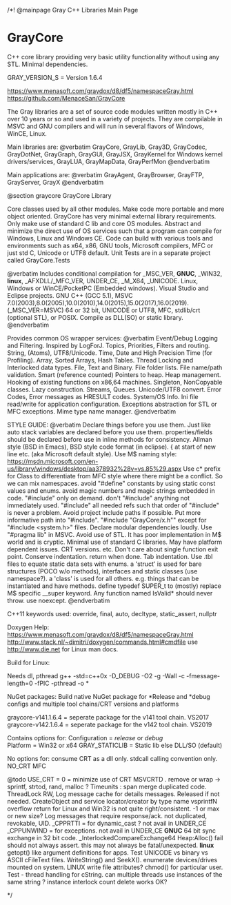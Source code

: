 /*! @mainpage Gray C++ Libraries Main Page
# GrayCore
C++ core library providing very basic utility functionality without using any STL. Minimal dependencies.

GRAY_VERSION_S = Version 1.6.4

https://www.menasoft.com/graydox/d8/df5/namespaceGray.html
https://github.com/MenaceSan/GrayCore

The Gray libraries are a set of source code modules written mostly in C++ over 10 years or so and used in a variety of projects.
They are compilable in MSVC and GNU compilers and will run in several flavors of Windows, WinCE, Linux.

Main libraries are:
@verbatim
GrayCore,
GrayLib,
Gray3D,
GrayCodec,
GrayDotNet,
GrayGraph,
GrayGUI,
GrayJSX,
GrayKernel for Windows kernel drivers/services,
GrayLUA,
GrayMapData,
GrayPerfMon
@endverbatim

Main applications are:
@verbatim
GrayAgent,
GrayBrowser,
GrayFTP,
GrayServer,
GrayX
@endverbatim

@section graycore GrayCore Library

Core classes used by all other modules. Make code more portable and more object oriented.
GrayCore has very minimal external library requirements. Only make use of standard C lib and core OS modules.
Abstract and minimize the direct use of OS services such that a program can compile for Windows, Linux and Windows CE. 
Code can build with various tools and environments such as x64, x86, GNU tools, Microsoft compilers, MFC or just std C, Unicode or UTF8 default.
Unit Tests are in a separate project called GrayCore.Tests 

@verbatim
Includes conditional compilation for _MSC_VER, __GNUC__, _WIN32, __linux__, _AFXDLL/_MFC_VER, UNDER_CE, _M_X64, _UNICODE.
Linux, Windows or WinCE/PocketPC (Embedded windows).
Visual Studio and Eclipse projects.
GNU C++ (GCC 5.1), MSVC 7.0(2003),8.0(2005),10.0(2010),14.0(2015),15.0(2017),16.0(2019). (_MSC_VER=MSVC)
64 or 32 bit, UNICODE or UTF8, MFC, stdlib/crt (optional STL), or POSIX.
Compile as DLL(SO) or static library.
@endverbatim

Provides common OS wrapper services:
@verbatim
Event/Debug Logging and Filtering. Inspired by LogForJ. Topics, Priorities, Filters and routing.
String, (Atoms), UTF8/Unicode.
Time, Date and High Precision Time (for Profiling).
Array, Sorted Arrays, Hash Tables.
Thread Locking and Interlocked data types.
File, Text and Binary.
File folder lists. File name/path validation.
Smart (reference counted) Pointers to heap.
Heap management.
Hooking of existing functions on x86,64 machines.
Singleton, NonCopyable classes. Lazy construction.
Streams, Queues.
Unicode/UTF8 convert.
Error Codes, Error messages as HRESULT codes.
System/OS Info.
Ini file read/write for application configuration.
Exceptions abstraction for STL or MFC exceptions.
Mime type name manager.
@endverbatim

STYLE GUIDE:
@verbatim
Declare things before you use them. Just like auto stack variables are declared before you use them. properties/fields should be declared before use in inline methods for consistency.
Allman style (BSD in Emacs), BSD style code format (in eclipse). { at start of new line etc. (aka Microsoft default style).
Use M$ naming style: https://msdn.microsoft.com/en-us/library/windows/desktop/aa378932%28v=vs.85%29.aspx
Use c* prefix for Class to differentiate from MFC style where there might be a conflict. So we can mix namespaces.
avoid "#define" constants by using static const values and enums.
avoid magic numbers and magic strings embedded in code.
"#include" only on demand. don't "#include" anything not immediately used.
"#include" all needed refs such that order of "#include" is never a problem.
Avoid project include paths if possible. Put more informative path into "#include". "#include "GrayCore/x.h"" except for "#include <system.h>" files.
Declare modular dependencies loudly. Use "#pragma lib" in MSVC.
Avoid use of STL. It has poor implementation in M$ world and is cryptic.
Minimal use of standard C libraries. May have platform dependent issues. CRT versions. etc.
Don't care about single function exit point. Conserve indentation. return when done.
Tab indentation.
Use .tbl files to equate static data sets with enums.
a 'struct' is used for bare structures (POCO w/o methods), interfaces and static classes (use namespace?). a 'class' is used for all others. e.g. things that can be instantiated and have methods.
define typedef SUPER_t to (mostly) replace M$ specific __super keyword.
Any function named IsValid* should never throw. use noexcept.
@endverbatim

C++11 keywords used: override, final, auto, decltype, static_assert, nullptr

Doxygen Help:
https://www.menasoft.com/graydox/d8/df5/namespaceGray.html
http://www.stack.nl/~dimitri/doxygen/commands.html#cmdfile
use http://www.die.net for Linux man docs.

Build for Linux:

Needs dl, pthread
g++ -std=c++0x -D_DEBUG -O2 -g -Wall -c -fmessage-length=0 -fPIC -pthread -o *

NuGet packages:
Build native NuGet package for *Release  and *debug configs and multiple tool chains/CRT versions and platforms

graycore-v141.1.6.4 = seperate package for the v141 tool chain. VS2017
graycore-v142.1.6.4 = seperate package for the v142 tool chain. VS2019

Contains options for:
Configuration = *release* or *debug*  
Platform = Win32 or x64
GRAY_STATICLIB = Static lib else DLL/SO  (default)   

No options for:
consume CRT as a dll only. 
stdcall calling convention only. 
NO_CRT
MFC

@todo
USE_CRT = 0 = minimize use of CRT MSVCRTD . remove or wrap -> sprintf, strtod, rand, malloc ?
Timeunits : span merge duplicated code.
ThreadLock RW,
Log message cache for details messages. Released if not needed.
CreateObject and service locator/creator by type name
vsprintfN overflow return for Linux and Win32 is not quite right/consistent. -1 or max or new size?
Log messages that require response/ack. not duplicated, revokable, UID.
_CPPRTTI = for dynamic_cast ? not avail in UNDER_CE
_CPPUNWIND = for exceptions. not avail in UNDER_CE
__GNUC__ 64 bit sync exchange in 32 bit code. _InterlockedCompareExchange64
Heap:Alloc() fail should not always assert. this may not always be fatal/unexpected.
__linux__ getopt() like argument definitions for apps.
Test UNICODE vs binary vs ASCII cFileText files. WriteString() and SeekX().
enumerate devices/drives mounted on system.
LINUX write file attributes? chmod() for particular user.
Test - thread handling for cString. can multiple threads use instances of the same string ? instance interlock count delete works OK?

*/
